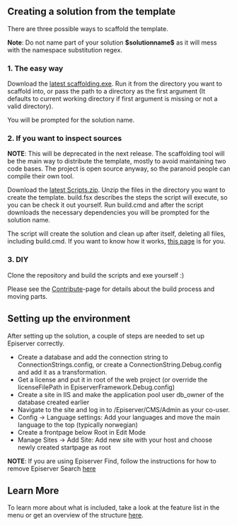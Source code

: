 ## Creating a solution from the template

There are three possible ways to scaffold the template.

**Note**: Do not name part of your solution **\$solutionname\$** as it will mess with the namespace substitution regex.

### 1. The easy way
Download the [latest scaffolding.exe](http://github.com/Creuna-Oslo/Episerver.Basis.Slim/releases).
Run it from the directory you want to scaffold into, or pass the path to a directory as the first argument (It defaults to current working directory if first argument is missing or not a valid directory).

You will be prompted for the solution name.

### 2. If you want to inspect sources
**NOTE**: This will be deprecated in the next release. The scaffolding tool will be the main way to distribute the template, mostly to avoid maintaining two code bases. The project is open source anyway, so the paranoid people can compile their own tool.


Download the [latest Scripts.zip](http://github.com/Creuna-Oslo/Episerver.Basis.Slim/releases).
Unzip the files in the directory you want to create the template.
build.fsx describes the steps the script will execute, so you can be check it out yourself.
Run build.cmd and after the script downloads the necessary dependencies you will be prompted for the solution name.

The script will create the solution and clean up after itself, deleting all files, including build.cmd.
If you want to know how it works, [this page](how-it-works.html) is for you.

### 3. DIY
Clone the repository and build the scripts and exe yourself :)

Please see the [Contribute](contribute.html)-page for details about the build process and moving parts.

## Setting up the environment

After setting up the solution, a couple of steps are needed to set up Episerver correctly.

- Create a database and add the connection string to ConnectionStrings.config, or create a ConnectionString.Debug.config and add it as a transformation.
- Get a license and put it in root of the web project (or override the licenseFilePath in EpiserverFramework.Debug.config)
- Create a site in IIS and make the application pool user db_owner of the database created earlier
- Navigate to the site and log in to /Episerver/CMS/Admin as your co-user.
- Config -> Language settings: Add your languages and move the main language to the top (typically norwegian)
- Create a frontpage below Root in Edit Mode
- Manage Sites -> Add Site: Add new site with your host and choose newly created startpage as root

**NOTE**: If you are using Episerver Find, follow the instructions for how to remove Episerver Search [here](features/search.html)

## Learn More
To learn more about what is included, take a look at the feature list in the menu or get an overview of the structure [here](structure.html).
